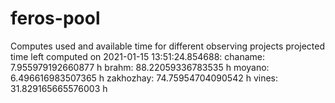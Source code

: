 # feros-pool
Computes used and available time for different observing projects
projected time left computed on 2021-01-15 13:51:24.854688:
 chaname: 7.955979192660877 h 
 brahm: 88.22059336783535 h 
 moyano: 6.496616983507365 h 
 zakhozhay: 74.75954704090542 h 
 vines: 31.829165665576003 h 
